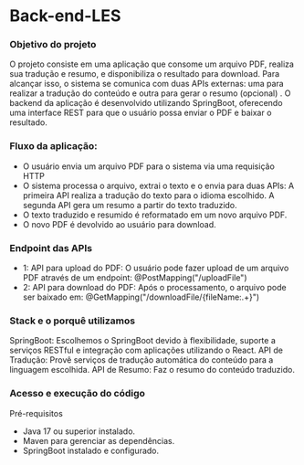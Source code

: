 # Back-end-LES

### Objetivo do projeto

O projeto consiste em uma aplicação que consome um arquivo PDF, realiza sua tradução e resumo, e disponibiliza o resultado para download. Para alcançar isso, o sistema se comunica com duas APIs externas: uma para realizar a tradução do conteúdo e outra para gerar o resumo (opcional) . O backend da aplicação é desenvolvido utilizando SpringBoot, oferecendo uma interface REST para que o usuário possa enviar o PDF e baixar o resultado.

### Fluxo da aplicação:
- O usuário envia um arquivo PDF para o sistema via uma requisição HTTP
- O sistema processa o arquivo, extrai o texto e o envia para duas APIs:
A primeira API realiza a tradução do texto para o idioma escolhido.
A segunda API gera um resumo a partir do texto traduzido.
- O texto traduzido e resumido é reformatado em um novo arquivo PDF.
- O novo PDF é devolvido ao usuário para download.

### Endpoint das APIs
- 1: API para upload do PDF: O usuário pode fazer upload de um arquivo PDF através de um endpoint: @PostMapping("/uploadFile")
- 2: API para download do PDF: Após o processamento, o arquivo pode ser baixado em:  @GetMapping("/downloadFile/{fileName:.+}")

### Stack e o porquê utilizamos
SpringBoot: Escolhemos o SpringBoot devido à flexibilidade, suporte a serviços RESTful e integração com aplicações utilizando o React.
API de Tradução: Provê serviços de tradução automática do conteúdo para a linguagem escolhida.
API de Resumo: Faz o resumo do conteúdo traduzido.

### Acesso e execução do código
Pré-requisitos
- Java 17 ou superior instalado.
- Maven para gerenciar as dependências.
- SpringBoot instalado e configurado.
